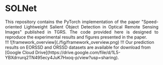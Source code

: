 # SOLNet
<div style="text-align: justify;">
This repository contains the PyTorch implementation of the paper "Speed-oriented Lightweight Salient Object Detection in Optical Remote Sensing Images" published in TGRS. The code provided here is designed to reproduce the experimental results and figures presented in the paper.  
</div>
!!!
![framework_overview](./fig/framework_overview.png)
!!!
Our prediction results on EORSSD and ORSSD datasets are available for download from [Google Cloud Drive](https://drive.google.com/file/d/1L5-YBXdrrurq2TN495ecy4JuK7Hxoq-p/view?usp=sharing).
